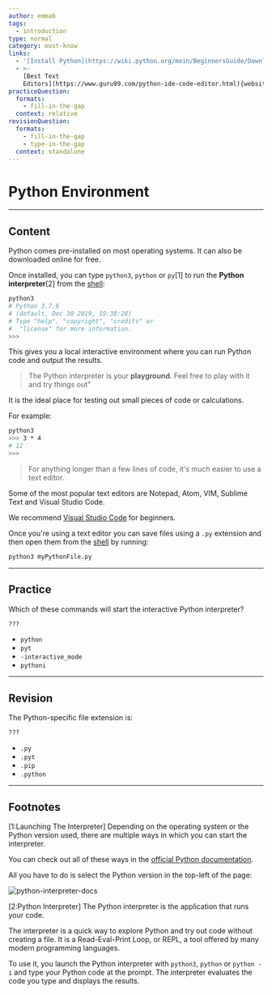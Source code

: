 ```yaml
---
author: emmab
tags:
  - introduction
type: normal
category: must-know
links:
  - '[Install Python](https://wiki.python.org/moin/BeginnersGuide/Download){website}'
  - >-
    [Best Text
    Editors](https://www.guru99.com/python-ide-code-editor.html){website}
practiceQuestion:
  formats:
    - fill-in-the-gap
  context: relative
revisionQuestion:
  formats:
    - fill-in-the-gap
    - type-in-the-gap
  context: standalone
---
```


# Python Environment


---

## Content

Python comes pre-installed on most operating systems. It can also be downloaded online for free.

Once installed, you can type `python3`, `python` or `py`[1] to run the **Python interpreter**[2] from the [shell](https://enki.com/glossary/general/shell):

```bash
python3
# Python 3.7.6
# (default, Dec 30 2019, 19:38:28)
# Type "help", "copyright", "credits" or
#  "license" for more information.
>>>
```

This gives you a local interactive environment where you can run Python code and output the results.

> The Python interpreter is your **playground**. Feel free to play with it and try things out"

It is the ideal place for testing out small pieces of code or calculations.

For example:

```bash
python3
>>> 3 * 4
# 12
>>>
```

> For anything longer than a few lines of code, it's much easier to use a text editor.

Some of the most popular text editors are Notepad, Atom, VIM, Sublime Text and Visual Studio Code.

We recommend [Visual Studio Code](https://code.visualstudio.com/Download) for beginners. 

Once you're using a text editor you can save files using a `.py` extension and then open them from the [shell](https://enki.com/glossary/general/shell) by running:

```bash
python3 myPythonFile.py
```

---

## Practice

Which of these commands will start the interactive Python interpreter?

```bash
???
```

- `python`
- `pyt`
- `-interactive_mode`
- `pythoni`


---

## Revision

The Python-specific file extension is:

```bash
???
```

- `.py`
- `.pyt`
- `.pip`
- `.python`


---

## Footnotes

[1:Launching The Interpreter]
Depending on the operating system or the Python version used, there are multiple ways in which you can start the interpreter.

You can check out all of these ways in the [official Python documentation](https://docs.python.org/3.9/tutorial/interpreter.html).

All you have to do is select the Python version in the top-left of the page:

![python-interpreter-docs](https://img.enkipro.com/cca8e134c009414c09ea957266b52ede.png)

[2:Python Interpreter]
The Python interpreter is the application that runs your code. 

The interpreter is a quick way to explore Python and try out code without creating a file. It is a Read-Eval-Print Loop, or REPL, a tool offered by many modern programming languages. 

To use it, you launch the Python interpreter with `python3`, `python` or `python -i` and type your Python code at the prompt. The interpreter evaluates the code you type and displays the results.
